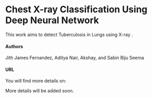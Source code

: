 # Chest X-ray Classification Using Deep Neural Network

This work aims to detect Tuberculosis in Lungs using X-ray .

#### Authors
Jith James Fernandez, Aditya Nair, Akshay, and Sabin Biju Seema

#### URL
You will find more details on:


More details will be added soon.

